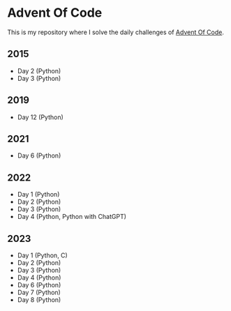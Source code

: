 # Advent Of Code

This is my repository where I solve the daily challenges of [Advent Of Code](https://adventofcode.com).

## 2015
- Day 2 (Python)
- Day 3 (Python)

## 2019
- Day 12 (Python)

## 2021
- Day 6 (Python)

## 2022
- Day 1 (Python)
- Day 2 (Python)
- Day 3 (Python)
- Day 4 (Python, Python with ChatGPT)

## 2023
- Day 1 (Python, C)
- Day 2 (Python)
- Day 3 (Python)
- Day 4 (Python)
- Day 6 (Python)
- Day 7 (Python)
- Day 8 (Python)
